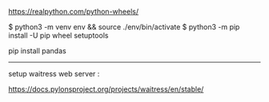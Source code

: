 https://realpython.com/python-wheels/

$ python3 -m venv env && source ./env/bin/activate
$ python3 -m pip install -U pip wheel setuptools

pip install pandas


---

setup waitress web server : 

  https://docs.pylonsproject.org/projects/waitress/en/stable/
